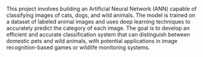 This project involves building an Artificial Neural Network (ANN) capable of classifying images of cats, dogs, and wild animals. The model is trained on a dataset of labeled animal images and uses deep learning techniques to accurately predict the category of each image. The goal is to develop an efficient and accurate classification system that can distinguish between domestic pets and wild animals, with potential applications in image recognition-based games or wildlife monitoring systems.
